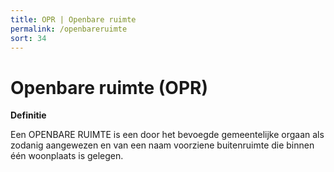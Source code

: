 ```yaml
---
title: OPR | Openbare ruimte
permalink: /openbareruimte
sort: 34
---
```


Openbare ruimte (OPR)
==============

**Definitie**

Een OPENBARE RUIMTE is een door het bevoegde gemeentelijke orgaan als zodanig
aangewezen en van een naam voorziene buitenruimte die binnen één woonplaats is
gelegen.
